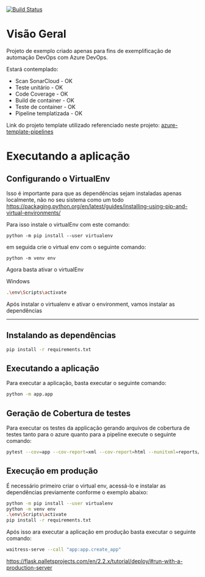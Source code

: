 [![Build Status](https://gladsonbruno16.visualstudio.com/Portfolio_DevOps/_apis/build/status/Python-AzureDevOps-CI-Example?repoName=GladsonBruno%2FPython-AzureDevOps-CI-Example&branchName=master)](https://gladsonbruno16.visualstudio.com/Portfolio_DevOps/_build/latest?definitionId=9&repoName=GladsonBruno%2FPython-AzureDevOps-CI-Example&branchName=master)

# Visão Geral
Projeto de exemplo criado apenas para fins de exemplificação de automação DevOps com Azure DevOps.

Estará contemplado:

* Scan SonarCloud - OK
* Teste unitário - OK
* Code Coverage - OK
* Build de container - OK
* Teste de container - OK
* Pipeline templatizada - OK

Link do projeto template utilizado referenciado neste projeto: [azure-template-pipelines](https://github.com/GladsonBruno/azure-template-pipelines)

# Executando a aplicação
## Configurando o VirtualEnv

Isso é importante para que as dependências sejam instaladas apenas localmente, não no seu sistema como um todo
https://packaging.python.org/en/latest/guides/installing-using-pip-and-virtual-environments/

Para isso instale o virtualEnv com este comando:
```
python -m pip install --user virtualenv
```

em seguida crie o virtual env com o seguinte comando:
```
python -m venv env
```

Agora basta ativar o virtualEnv

Windows
```sh
.\env\Scripts\activate
```

Após instalar o virtualenv e ativar o environment, vamos instalar as dependências

--- 

## Instalando as dependências

```sh
pip install -r requirements.txt
```

## Executando a aplicação

Para executar a aplicação, basta executar o seguinte comando:

```sh
python -m app.app
```


## Geração de Cobertura de testes

Para executar os testes da applicação gerando arquivos de cobertura de testes tanto para o azure quanto para a pipeline execute o seguinte comando:

```sh
pytest --cov=app --cov-report=xml --cov-report=html --nunitxml=reports/nunit/test-output.xml --junitxml=reports/junit/test-output.xml
```

## Execução em produção

É necessário primeiro criar o virtual env, acessá-lo  e instalar as dependências previamente conforme o exemplo abaixo:

```sh
python -m pip install --user virtualenv
python -m venv env
.\env\Scripts\activate
pip install -r requirements.txt
```

Após isso ara executar a aplicação em produção basta executar o seguinte comando:

```sh
waitress-serve --call "app:app.create_app"
```

https://flask.palletsprojects.com/en/2.2.x/tutorial/deploy/#run-with-a-production-server